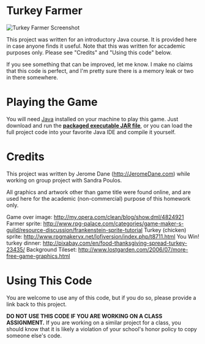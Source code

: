 Turkey Farmer
==============

![Turkey Farmer Screenshot](https://lh4.googleusercontent.com/-gECewo8qxNs/ULeGFtxenXI/AAAAAAAAU1k/xDmWpwOiLEs/s500/TurkeyFarmer.png "Gameplay screenshot")

This project was written for an introductory Java course. It is provided here 
in case anyone finds it useful. Note that this was written for accademic purposes only. 
Please see "Credits" and "Using this code" below.

If you see something that can be improved, let me know. I make no claims that this code
is perfect, and I'm pretty sure there is a memory leak or two in there somewhere.  

Playing the Game
================

You will need [Java](http://java.com) installed on your machine to play this game. Just download and run
the **[packaged executable JAR file](https://github.com/downloads/JeromeDane/Turkey-Farmer/TurkeyFarmer.v0.1.0.jar)**, 
or you can load the full project code into your favorite Java IDE and compile it yourself.

Credits
==========

This project was written by Jerome Dane (http://JeromeDane.com) while working on group project with Sandra Poulos. 

All graphics and artwork other than game title were found online, 
and are used here for the academic (non-commercial) purpose of this homework only.

Game over image: http://my.opera.com/clean/blog/show.dml/4824921
Farmer sprite: http://www.rpg-palace.com/categories/game-maker-s-guild/resource-discussion/frankenstein-sprite-tutorial
Turkey (chicken) sprite: http://www.rpgmakervx.net/lofiversion/index.php/t8711.html
You Win! turkey dinner: http://pixabay.com/en/food-thanksgiving-spread-turkey-23435/
Background Tileset: http://www.lostgarden.com/2006/07/more-free-game-graphics.html

Using This Code
================

You are welcome to use any of this code, but if you do so, please provide a link back to this project.

**DO NOT USE THIS CODE IF YOU ARE WORKING ON A CLASS ASSIGNMENT.** If you are working on a similar 
project for a class, you should know that it is likely a violation of your school's honor policy to
copy someone else's code.  

